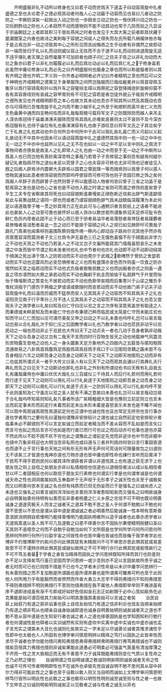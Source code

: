 <!-- { "loadSidebar": true } -->
　　齐明盛服非礼不动所以修身也又曰君子动而世爲天下道孟子曰动容周旋中礼者盛德之至也夫论君子之德必观其动者何哉人心之动最于动容而见也易曰几者动之防防之一字厥防深矣一起居出入动之防也一歩趋坐立动之防也一俛伏拜兴动之防也一交际酧酢动之防也人心本寂然不动而感物则不能不动其动也常于几防而验之凡显设于宗庙朝廷之上者即其积习于居处燕闲之时者也发见于大宾大客之前者即其伏藏于屋漏闇室之内者也故诗之美刺每于容貌之间觇人之得失而左氏所载凡祸福休咎亦每于是占焉岂非一动之顷皆其中心之所形见而吉凶悔吝之生乎动者有非偶然之故耶动非一端而皆归于礼以礼而动则威仪容止无徃而不合于道不以礼而动则进退周旋无适不违乎理礼者天理之自然毫厘不可加损者也顔子问仁之目夫子告之以非礼勿动而大壮之象亦曰君子以非礼勿履履必以礼而后爲壮动必以礼而后爲仁礼之于修身盖若此虽然中庸论修身以礼而必先之曰齐明盛服何也服身之章也而所以称是服者则以其有齐明之德也齐明二字义则一尔齐者必明明者必齐记曰齐者精明之至也然后可以交于神明也齐戒精明之德寓见于身章服饰之间然岂独服而已哉纮綖冕弁以爲首容佩玉衡牙以爲行容钖鸾和钤以爲升车之容璧琮圭璋以爲祭祀之容登降揖逊折旋俯仰莫不各有其容衰绖则有哀戚之容甲胃则有不可犯之容若是者岂徒外貌云乎哉皆齐戒精明之德所发见也齐戒精明即吾之本心也故方其未动也吾亦不知其所以然及其既动也吾亦乌可得而已吾惟周旋乎礼之内而不敢少越乎礼之外至于和顺积而英华发仁义充而生色盎黄中通而四支畅何徃而非礼哉每观檀弓载将军文子之防既除防而越人来吊主人深衣练冠待于庙垂涕洟夫服除而受吊其爲礼亦难矣哀甚则太过不哀则不及今深衣练冠服有礼也待于庙位有礼也垂涕洟容有礼也故子游叹息曰将军文氏之子其合矣乎亡于礼者之礼也其动也中合何所合中何所中于此可以观礼矣礼虽亡而义可起以义起礼故动无不中其中也固未可以语动容周旋中礼之盛德然其爲中则一也一动之中中也无一动之不中亦中也兹所以见礼之无不在也如以一动之中不足以言中则礼之周流于事物间者亦狭矣是故圣人之礼即常人之礼也由一动之中而至于无一动之不中斯所以爲圣人也已而岂他有髙妙奥深竒特之事哉乃若曾子子贡修容之事则吾有疑焉何疑尔疑记礼者指爲尽饰之道似未足以究曾子之心也夫容非可修也尤非可饰也记者徒见入廐之后阍人辟焉渉内霤卿大夫辟焉以国君之尊犹降一等而揖焉则以爲曾子何以感人悟物其速如此意者修饰容貌而然耶呜呼使容而可修可饰也则子贡固已修之饰之矣何爲阍人卒辞子贡而辟曽子也然则曾子所以能感动人物者何欤曰曾子三省之功盖于是騐焉容之发也是动也心之省也是不动也入廐之时谓之省则可而谓之修饰则差矣曾子平生工夫专在省察故其将死也曰动容貌斯逺暴慢矣正顔色斯近信矣出辞气斯逺鄙倍矣此与易箦战兢之语同一原也而或者乃谓容貌顔色辞气爲末战兢临深履薄为本此何足以语道哉曾子唯一贯之妙其得力正在此此可与心通黙识者言胶纸上之语者不能进此也甚矣人心之动至可畏也彼怀奸以惑人饰诈以欺世若所谓象恭滔天足恭可耻令色鲜仁色厉内荏者此固不止于动心而已至于骄者易溢华者易落怒者易悻狂者易躁欝者易惨悔者易沮慙者易泚一念之动已不能揜于容顔之间人之视已如见肺肝吁可畏哉子路孔门髙弟也闻乘桴则喜围陈蔡则愠外境一移内心即动自子路尚尔况其他乎然亦有资禀寛容深而莫测者子文三仕爲令尹无喜色三已之无愠色喜愠不形于顔面此非学力之不动也天资之不动也乃若圣人之不动又岂子文軰所能窥其门墙哉喜怒哀乐之未发谓之中发而皆中节谓之和未发者何也礼也中节者何也亦礼也动即不动不动即动恸哭于顔渊之死出涕于馆人之防若动而实不动也莞尔于武城之歌喟然于曾防之舍瑟若动而实不动也迅雷风烈必变恐惧修省之义也而有盛馔亦变色而作则虽一饮食之防亦惕然如天变之临若动而实不动也式负版者致敬民数之义也而凶服者亦式之则虽一遇哀之项亦凛然如大祭之承若动而实不动也鞠躬于执圭而愉愉于私觌屛气于升堂而怡怡于降堦斯须之暂变化不居若动而实不动也色斯举矣翔而后集寄兴于山梁之雉负手曳杖消揺于门感伤于两楹之梦或语或歌随时而变若动而实不动也故门弟子记夫子动容周旋中礼而曰温而厉威而不猛恭而安人见其爲夫子之动容而不知其爲夫子之礼也诺阳货见南子行乎季孙三月不违人见其爲夫子之动容而不知其爲夫子之礼也吾又尝观夫子之诲学者以礼矣曰知及曰仁守曰庄以涖之言之次序有深意焉盖世有聪逹之人而秉德或未粹是知及而未能仁守也亦有秉德己粹而临民或太简是仁守而未能庄涖也知而守以仁仁而加以庄可谓尽美矣又申之曰动之不以礼未善也呜呼礼岂可以易言哉动岂易以合礼哉礼次于知仁庄之后固教学者以礼也乃敎学者以动也莅民非动乎曰涖民动之一端也而动非止于涖民也大传曰天下之动贞夫一者也几动于吾身者孰非动哉天下之动与吾身之动又岂有二哉天不言而四时行百物生皆天之动也地载神气风霆流形庻物露生皆地之动也人之一身头圜象天足方象地外之四肢内之五脏皆与隂阳相爲流通故易之八卦爲首爲腹爲足爲股爲耳爲目爲手爲口于以见隂阳竒耦之画未尝不与吾身相应六爻之动即吾身之动吾身之动即天下之动天下之动即天地隂阳之动而非有二也兹其所谓贞夫一者乎大传又曰圣人有以见天下之动而观其会通以行其典礼夫行典礼而先之曰见天下之动斯动也即礼也非礼之外别有所谓动也书曰天秩有礼自我五礼有庸哉庸用也中庸曰优优大哉礼仪三百威仪三千待其人而后行礼若何而用礼若何而行逹于见天下之动则可以用礼可以行礼矣逹于天地隂阳之动即吾身之动吾身之动即天下之动则可以用礼可以行礼矣逹于贞夫一之防则可以用礼可以行礼矣呜呼不至于此则虽知及仁守虽庄以涖之圣人犹有不满之意故曰未善也礼岂可以易言哉动岂易于合礼哉呜呼知易则知礼矣凡事者所该广矣精粗细大皆是也豫则立前定则立也言未出而前定事未形而前定行未着而前定未出未形未着是喜怒哀乐未发也是不睹不闻也可以观中焉观诚焉观性焉道前定何也正谓中也诚也性也亘古常定无终穷也言行事亦道也学者用力之要何先曰谨独何谓豫非安排较计之谓也诚立自然前定也安排软计者临事未必不颠错则不可以言定矣诚立而前定者精当而不差从容而不乱如是而言矢口而言可也拟之而后言亦可也如是而行直已而行可也议之而后动亦可也事也道也亦莫不然此所以不跲不困不疚不穷也此之谓豫此之谓前定先觉而非逆诈也中节而非臆中也镜中万象非将迎也大明当空非私照也或曰道与三者并列爲四何欤曰言行事固皆道也而道不止于言行事也天地之间有形无形有声无声何可究诘何可限量故包之曰道则无不该矣三才皆道也鬼神亦道也万物亦道也皆中庸也即性命也諌行言听而后膏泽下于民苟不得乎君则民何以被其泽所谓获者非谓以非道悦其上也有道之获无求于上也朋友信之则上自信之矣朋友亦非以私情相信也信道也以道相信者淡以成以私相信者甘以坏二者固相反也何以取信于朋友实行素修也何谓实行孝是也何谓孝诚是也何谓诚天命之性也洞洞属属如执玉奉盈听于无声视于无形孝子之诚天性也夫至于诚极矣而又曰明善何欤本无诚之名也但有纯质而已但无伪妄而已于是强名之曰诚尚虑人之未逹也又强名之曰善言诚则浑浑如也言善则浑浑者愈昭昭矣而又强名之曰明故诚身必自明善始善何待明有似善而实非善者杨墨之仁义乡原之忠信不可不明也既论明善诚身之道遂究极天人而言之诚者天之道其不勉不思之圣人乎何谓不勉勉以不勉也何谓不思思以不思也是谓从容中道是谓诚诚之者必明善然后能诚身一性本明有意斯昏意泯欲消炯炯自若惟明乃能择善惟明乃能固执明者所以造乎诚者也此章亦虑学者以天道爲髙逺以圣人爲不可几及遂敎之曰患不择善尔忠不固执尔果使精明刚健曰圣曰天其则不逺噫奈之何而不自勉乎自勉当如何下文所叙是也学何所学问何所问思何所思辨何所辨行何所行曰盈宇宙之间皆性命也皆中庸也皆诚也而皆偹于我学者学此也博非不约惟博斯守约矣问亦问此惧其犹有未精故问不可不审思亦思此惧其犹或易差故思不可不谨辨亦辨此惧其犹或疑似故辨之不可不明行亦行此惧其犹或偷惰故行之不可不笃五者最于学者之身皆当精择而固执之学问思辨既知所择而其行也防差则亦不足以言择矣笃行虽已坚固而学问思辨一或少息则亦不足以言固矣故所贵乎诚之者无时而可已也已则措不措是不已也今之学者未识性命是以未识中庸学问思辨行一有未善则措之而不复加勉是所谓画也是所谓弃暴也是所谓弗可雕弗可杇也至于此则他人何所用力乎有能豁然而省愤然而作奋大勇立大志学不得则弗措问不知则弗措思不得则弗措辨不明则弗措行不至则勿措弗措在我不属他人弗措即举举则不难进虽有序不退即进成虽有渐不亏即成好如好色信如金石志正如射期于必中心竞如敌务在必克果能是始可谓百倍其力矣始可以明其愚强其柔矣始可以言诚之者矣
　　治民自获上始获乃有道之获非谄事也获上自信友始信乃有道之信非利合也信友自顺亲始顺乃有道之顺非苟从也顺亲自诚身始诚即道也诚身自明善始明则诚矣诚者天之道也不勉不思从容中道是也生知安行者也诚之者人之道也择善固执是也学知困知利行勉行者也何谓诚性是也释者以实训诚然有实则有虚坎中实离中虚中实诚也中虚亦诚也孟子言充实之谓美未大且化也诚则化矣故实之一字未足以尽诚善论诚者其惟求诸性乎性即中也太极也人人所固有也博学审问慎思明辨以精择之笃行以固执之此皆率性而求尽乎诚者也学勿能勿措问弗知弗措思弗得弗措辨弗明弗措行弗笃弗措诚也不诚则措矣百倍其力弗措也措则非诚矣果能此道愚必可明柔必可强盖气禀虽有清浊厚薄之不齐而一性之灵大抵相近而无有不善患不力于诚耳既能弗措则变化气质以复性命之正乃必然之理也
　　自诚明谓之性自明诚谓之敎诚则明矣明则诚矣诚者天命之性也诚不可传可传者明明即性也不在诚外也卓彼先觉自诚自明不勉不思何其从容中非尔力得非可能此性之之事也至于设敎以敎人则又当自明而诚如上文博学审问慎思明辨笃行皆所以明此性也此敎之之事也敎将以明性性明则诚至诚至则与性之者一也故下文申言之曰诚则明矣明则诚矣正以见敎者之诚与性者之诚无以异也
